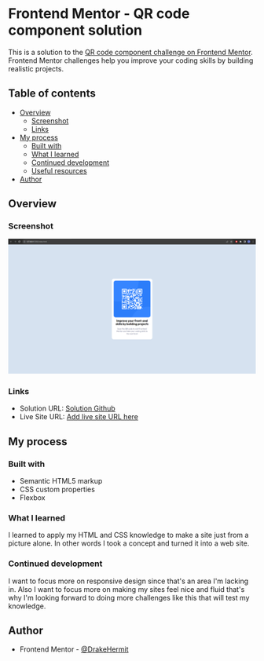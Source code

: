 # Frontend Mentor - QR code component solution

This is a solution to the [QR code component challenge on Frontend Mentor](https://www.frontendmentor.io/challenges/qr-code-component-iux_sIO_H). Frontend Mentor challenges help you improve your coding skills by building realistic projects. 

## Table of contents

- [Overview](#overview)
  - [Screenshot](#screenshot)
  - [Links](#links)
- [My process](#my-process)
  - [Built with](#built-with)
  - [What I learned](#what-i-learned)
  - [Continued development](#continued-development)
  - [Useful resources](#useful-resources)
- [Author](#author)

## Overview

### Screenshot

![Solution Screenshot](<images/Solution QR Code.png>)

### Links

- Solution URL: [Solution Github](https://github.com/DrakeHermit/QR-Code-Component)
- Live Site URL: [Add live site URL here](https://musical-blini-c91f51.netlify.app/)

## My process

### Built with

- Semantic HTML5 markup
- CSS custom properties
- Flexbox

### What I learned

I learned to apply my HTML and CSS knowledge to make a site just from a picture alone. In other words I took a concept and turned it into a web site.

### Continued development

I want to focus more on responsive design since that's an area I'm lacking in. Also I want to focus more on making my sites feel nice and fluid that's why I'm looking forward to doing more challenges like this that will test my knowledge.

## Author

- Frontend Mentor - [@DrakeHermit](https://www.frontendmentor.io/profile/DrakeHermit)




